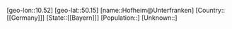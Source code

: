 ﻿---
location: [50.15,10.52]
type: City
tags:
- geo/City


SpocWebEntityId: 30973
isDeleted: false
confidential: public

---
[geo-lon::10.52]
[geo-lat::50.15]
[name::Hofheim@Unterfranken]
[Country::[[Germany]]]
[State::[[Bayern]]]
[Population::]
[Unknown::]

